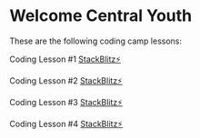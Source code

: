 # Welcome Central Youth

These are the following coding camp lessons:

Coding Lesson #1 [StackBlitz⚡️](https://stackblitz.com/edit/teststackblitzcy)

Coding Lesson #2 [StackBlitz⚡️](https://stackblitz.com/edit/teststackblitzcy)

Coding Lesson #3 [StackBlitz⚡️](https://stackblitz.com/edit/teststackblitzcy)

Coding Lesson #4 [StackBlitz⚡️](https://stackblitz.com/edit/teststackblitzcy)
